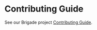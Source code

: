 # Contributing Guide

See our Brigade project [Contributing Guide](https://github.com/brigadecore/community/blob/main/contributing.md).